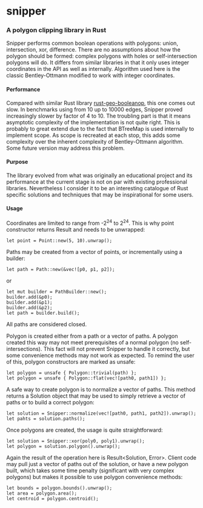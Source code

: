 # snipper
### A polygon clipping library in Rust
Snipper performs common boolean operations with polygons: union, intersection, xor, difference. There are no assumptions about how the polygon should be formed: complex polygons with holes or self-intersection polygons will do. It differs from similar libraries in that it only uses integer coordinates in the API as well as internally. Algorithm used here is the classic Bentley-Ottmann modified to work with integer coordinates. 

#### Performance
Compared with similar Rust library [rust-geo-booleanop](https://github.com/21re/rust-geo-booleanop), this one comes out slow. In benchmarks using from 10 up to 10000 edges, Snipper proved increasingly slower by factor of 4 to 10. The troubling part is that it means asymptotic complexity of the implementation is not quite right. This is probably to great extend due to the fact that BTreeMap is used internally to implement scope. As scope is recreated at each stop, this adds some complexity over the inherent complexity of Bentley-Ottmann algorithm. Some future version may address this problem.

#### Purpose
The library evolved from what was originally an educational project and its performance at the current stage is not on par with existing professional libraries. Nevertheless I consider it to be an interesting catalogue of Rust specific solutions and techniques that may be inspirational for some users.

#### Usage
Coordinates are limited to range from -2<sup>24</sup> to 2<sup>24</sup>. This is why point constructor returns Result and needs to be unwrapped:

`let point = Point::new(5, 10).unwrap();`

Paths may be created from a vector of points, or incrementally using a builder:

`let path = Path::new(&vec![p0, p1, p2]);`

or

```
let mut builder = PathBuilder::new();
builder.add(&p0);
builder.add(&p1);
builder.add(&p2);
let path = builder.build();
```

All paths are considered closed.

Polygon is created either from a path or a vector of paths. A polygon created this way may not meet prerequisites of a normal polygon (no self-intersections). This fact will not prevent Snipper to handle it correctly, but some convenience methods may not work as expected. To remind the user of this, polygon constructors are marked as unsafe:

```
let polygon = unsafe { Polygon::trivial(path) };
let polygon = unsafe { Polygon::flat(vec![path0, path1]) };
```

A safe way to create polygon is to normalize a vector of paths. This method returns a Solution object that may be used to simply retrieve a vector of paths or to build a correct polygon:

```
let solution = Snipper::normalize(vec![path0, path1, path2]).unwrap();
let pahts = solution.paths();
```

Once polygons are created, the usage is quite straightforward: 

```
let solution = Snipper::xor(poly0, poly1).unwrap();
let polygon = solution.polygon().unwrap();
```

Again the result of the operation here is Result<Solution, Error>. Client code may pull just a vector of paths out of the solution, or have a new polygon built, which takes some time penalty (significant with very complex polygons) but makes it possible to use polygon convenience methods:

```
let bounds = polygon.bounds().unwrap();
let area = polygon.area();
let centroid = polygon.centroid();
```



